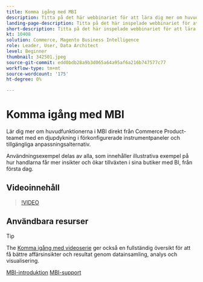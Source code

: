 ```yaml
---
title: Komma igång med MBI
description: Titta på det här webbinariet för att lära dig mer om huvudfunktionerna i MBI för din Adobe Commerce eller Magento Open Source store.
landing-page-description: Titta på det här inspelade webbinariet för att lära dig mer om huvudfunktionerna i MBI för din Adobe Commerce eller Magento Open Source store.
short-description: Titta på det här inspelade webbinariet för att lära dig mer om huvudfunktionerna i MBI för din Adobe Commerce eller Magento Open Source store.
kt: 10408
solution: Commerce, Magento Business Intelligence
role: Leader, User, Data Architect
level: Beginner
thumbnail: 342501.jpeg
source-git-commit: edd0bdb28a9b3d065a64a95af6a216b747577c77
workflow-type: tm+mt
source-wordcount: '175'
ht-degree: 0%

---
```


# Komma igång med MBI

Lär dig mer om huvudfunktionerna i MBI direkt från Commerce Product-teamet med en djupdykning i förkonfigurerade instrumentpaneler och tillgängliga anpassningsalternativ.

Användningsexempel delas av alla, som innehåller illustrativa exempel på hur handlarna får mer insikter och ökar tillväxten i sina butiker med BI, från första dag.

## Videoinnehåll

>[!VIDEO](https://video.tv.adobe.com/v/342501?quality=12&learn=on)

## Användbara resurser

>[!TIP]
>
>The [Komma igång med videoserie](https://experienceleague.adobe.com/docs/commerce-learn/tutorials/mbi/introduction/1-overview.html) ger också en fullständig översikt för att få bättre affärsinsikter och resultat genom datainsamling, analys och visualisering.

[MBI-introduktion](https://experienceleague.adobe.com/docs/commerce-business-intelligence/mbi/getting-started.html)
[MBI-support](https://experienceleague.adobe.com/docs/commerce-knowledge-base/kb/troubleshooting/miscellaneous/mbi-service-policies.html)
